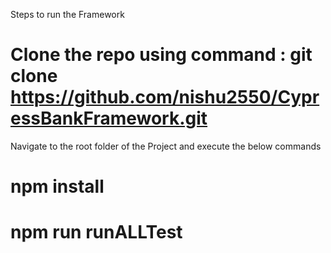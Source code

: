 Steps to run the Framework
# Clone the repo using command : git clone https://github.com/nishu2550/CypressBankFramework.git
Navigate to the root folder of the Project and execute the below commands 
# npm install
# npm run runALLTest

